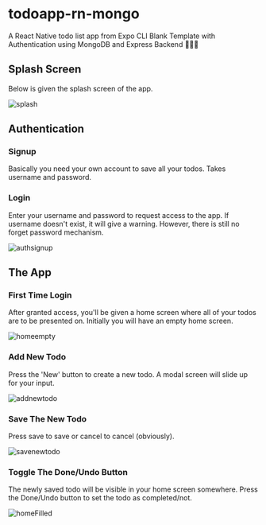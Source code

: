 # todoapp-rn-mongo
A React Native todo list app from Expo CLI Blank Template with Authentication using MongoDB and Express Backend 🦄🐲🐰

## Splash Screen
Below is given the splash screen of the app.

![splash](https://i.imgur.com/gUzqzMN.jpg)

## Authentication
### Signup
Basically you need your own account to save all your todos. Takes username and password.

### Login
Enter your username and password to request access to the app. If username doesn't exist, it will give a warning. However, there is still no forget password mechanism.

![authsignup](https://i.imgur.com/8xdhXhC.jpg)

## The App
### First Time Login
After granted access, you'll be given a home screen where all of your todos are to be presented on. Initially you will have an empty home screen.

![homeempty](https://i.imgur.com/QbgqWUo.jpg)

### Add New Todo
Press the 'New' button to create a new todo. A modal screen will slide up for your input.

![addnewtodo](https://i.imgur.com/ogBCUtm.jpg)

### Save The New Todo
Press save to save or cancel to cancel (obviously).

![savenewtodo](https://i.imgur.com/d4GxUBQ.jpg)

### Toggle The Done/Undo Button
The newly saved todo will be visible in your home screen somewhere. Press the Done/Undo button to set the todo as completed/not.

![homeFilled](https://i.imgur.com/NQOekp9.jpg)
